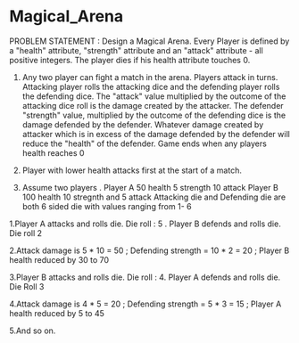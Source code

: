 # Magical_Arena
PROBLEM STATEMENT :
Design a Magical Arena. Every Player is defined by a "health" attribute, "strength" attribute and an "attack" attribute - all positive integers. The player dies if his health attribute touches 0.

1. Any two player can fight a match in the arena. Players attack in turns. Attacking player rolls the attacking dice and the defending player rolls the defending dice. The "attack" value multiplied by the outcome of the attacking dice roll is the damage created by the attacker. The defender "strength" value, multiplied by the outcome of the defending dice is the damage defended by the defender. Whatever damage created by attacker which is in excess of the damage defended by the defender will reduce the "health" of the defender. Game ends when any players health reaches 0

2. Player with lower health attacks first at the start of a match.
3. Assume two players . Player A 50 health 5 strength 10 attack Player B 100 health 10 stregnth and 5 attack 
   Attacking die and Defending die are both 6 sided die with values ranging from 1- 6

 1.Player A attacks and rolls die. Die roll : 5 . Player B defends and rolls die. Die roll 2

 2.Attack damage is 5 * 10 = 50 ; Defending strength = 10 * 2 = 20 ; Player B health reduced by 30 to 70

 3.Player B attacks and rolls die. Die roll : 4. Player A defends and rolls die. Die Roll 3

 4.Attack damage is 4 * 5 = 20 ; Defending strength = 5 * 3 = 15 ; Player A health reduced by 5 to 45

 5.And so on.


